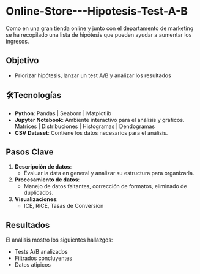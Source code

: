 # Online-Store---Hipotesis-Test-A-B
Como en una gran tienda online y junto con el departamento de marketing se ha recopilado una lista de hipótesis que pueden ayudar a aumentar los ingresos.

## Objetivo
- Priorizar hipótesis, lanzar un test A/B y analizar los resultados 

## 🛠️Tecnologías
- **Python**: Pandas | Seaborn | Matplotlib
- **Jupyter Notebook**: Ambiente interactivo para el análisis y gráficos. Matrices | Distribuciones | Histogramas | Dendogramas
- **CSV Dataset**: Contiene los datos necesarios para el análisis.

## Pasos Clave
1. **Descripción de datos**:
   - Evaluar la data en general y analizar su estructura para organizarla.
2. **Procesamiento de datos**:
   - Manejo de datos faltantes, corrección de formatos, eliminado de duplicados.
3. **Visualizaciones**:
   - ICE, RICE, Tasas de Conversion

## Resultados
El análisis mostro los siguientes hallazgos:
- Tests A/B analizados
- Filtrados concluyentes
- Datos atipicos
